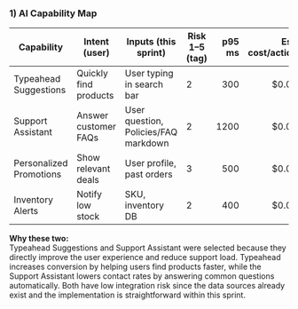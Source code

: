 ### 1) AI Capability Map

| Capability | Intent (user) | Inputs (this sprint) | Risk 1–5 (tag) | p95 ms | Est. cost/action | Fallback | Selected |
|---|---|---|---|---:|---:|---|:---:|
| Typeahead Suggestions | Quickly find products | User typing in search bar | 2 | 300 | $0.01 | Show top 5 popular products | Yes |
| Support Assistant | Answer customer FAQs | User question, Policies/FAQ markdown | 2 | 1200 | $0.05 | Show FAQ page | Yes |
| Personalized Promotions | Show relevant deals | User profile, past orders | 3 | 500 | $0.03 | Default promotion banner | No |
| Inventory Alerts | Notify low stock | SKU, inventory DB | 2 | 400 | $0.02 | No alert | No |

**Why these two:**  
Typeahead Suggestions and Support Assistant were selected because they directly improve the user experience and reduce support load. 
Typeahead increases conversion by helping users find products faster, while the Support Assistant lowers contact rates by answering common questions automatically. Both have low integration risk since the data sources already exist and the implementation is straightforward within this sprint.
